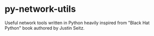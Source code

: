 # py-network-utils
Useful network tools written in Python heavily inspired from "Black Hat Python" book authored by Justin Seitz.
